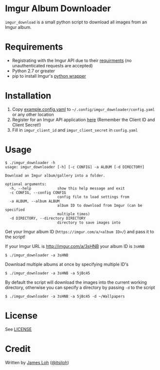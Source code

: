 # Imgur Album Downloader

`imgur_download` is a small python script to download all images from an Imgur album.

# Requirements
 * Registrating with the Imgur API due to their [requirments](https://api.imgur.com/#authentication 'The Imgur API - General Information') (no unauthenticated requests are accepted)
 * Python 2.7 or greater
 * pip to install Imgur's [python wrapper](https://github.com/Imgur/imgurpython 'Imgur/imgurpython: The official Imgur python client library')

# Installation

 1. Copy [example.config.yaml](./example.config.yaml) to `~/.config/imgur_downloader/config.yaml` or any other location
 2. Register for an Imgur API application [here](http://api.imgur.com/#registerapp 'The Imgur API - General Information') (Remember the Client ID and Client Secret!)
 3. Fill in  `imgur_client_id` and `imgur_client_secret` in `config.yaml`

# Usage
```
$ ./imgur_downloader -h
usage: imgur_downloader [-h] [-c CONFIG] -a ALBUM [-d DIRECTORY]

Download an Imgur album/gallery into a folder.

optional arguments:
  -h, --help            show this help message and exit
  -c CONFIG, --config CONFIG
                        config file to load settings from
  -a ALBUM, --album ALBUM
                        album ID to download from Imgur (can be specified
                        multiple times)
  -d DIRECTORY, --directory DIRECTORY
                        directory to save images into
```

Get your Imgur album ID (`https://imgur.com/a/<album ID>/`) and pass it to the script!

If your Imgur URL is http://imgur.com/a/3sHNB your album ID is `3sHNB `

```
$ ./imgur_downloader -a 3sHNB
```

Download multiple albums at once by specifying multiple ID's

```
$ ./imgur_downloader -a 3sHNB -a 5jBc45
```

By default the script will download the images into the current working directory, otherwise you can specify a directory by passing `-d` to the script

```
$ ./imgur_downloader -a 3sHNB -a 5jBc45 -d ~/Wallpapers
```

# License
See [LICENSE](./LICENSE)

# Credit
Written by [James Loh](https://jloh.co/l/blog) ([@itsjloh](https://twitter.com/itsjloh))
